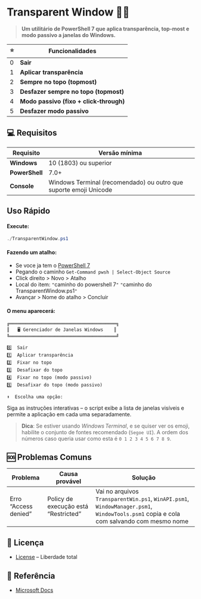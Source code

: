 # Transparent Window 🎨✨

> **Um utilitário de PowerShell 7 que aplica transparência, top‑most e modo passivo a janelas do Windows.**

| ⭐  | Funcionalidades                         |
| --- | --------------------------------------- |
| 0   | **Sair**                                |
| 1   | **Aplicar transparência**               |
| 2   | **Sempre no topo (topmost)**            |
| 3   | **Desfazer sempre no topo (topmost)**   |
| 4   | **Modo passivo (fixo + click‑through)** |
| 5   | **Desfazer modo passivo**               |

## 💻 Requisitos

| Requisito      | Versão mínima                                                     |
| -------------- | ----------------------------------------------------------------- |
| **Windows**    | 10 (1803) ou superior                                             |
| **PowerShell** | 7.0+                                                              |
| **Console**    | Windows Terminal (recomendado) ou outro que suporte emoji Unicode |

## Uso Rápido

#### Execute:

```ps1
./TransparentWindow.ps1
```

#### Fazendo um atalho:

- Se voce ja tem o [PowerShell 7](https://github.com/PowerShell/PowerShell)
- Pegando o caminho `Get-Command pwsh | Select-Object Source`
- Click direito > Novo > Atalho
- Local do item: `"`caminho do powershell 7`"` `"`caminho do TransparentWindow.ps1`"`
- Avançar > Nome do atalho > Concluir

#### O menu aparecerá:

```
╔════════════════════════════════════════╗
║   🖥️ Gerenciador de Janelas Windows    ║
╚════════════════════════════════════════╝

0️⃣  Sair
1️⃣  Aplicar transparência
2️⃣  Fixar no topo
3️⃣  Desafixar do topo
4️⃣  Fixar no topo (modo passivo)
5️⃣  Desafixar do topo (modo passivo)

⬆️  Escolha uma opção:
```

Siga as instruções interativas – o script exibe a lista de janelas visíveis e permite a aplicação em cada uma separadamente.

> **Dica**: Se estiver usando _Windows Terminal_, e se quiser ver os emoji, habilite o conjunto de fontes recomendado (`Segoe UI`). A ordem dos números caso queria usar como esta é `0 1 2 3 4 5 6 7 8 9`.

## 🆘 Problemas Comuns

| Problema             | Causa provável                       | Solução                                                                                                                                |
| -------------------- | ------------------------------------ | -------------------------------------------------------------------------------------------------------------------------------------- |
| Erro “Access denied” | Policy de execução está “Restricted” | Vai no arquivos `TransparentWin.ps1`, `WinAPI.psm1`, `WindowManager.psm1`, `WindowTools.psm1` copia e cola com salvando com mesmo nome |

## 📜 Licença

- [License](LICENSE) – Liberdade total

## 📢 Referência

- [Microsoft Docs](https://learn.microsoft.com/en-us/windows/win32/api/winuser/)
